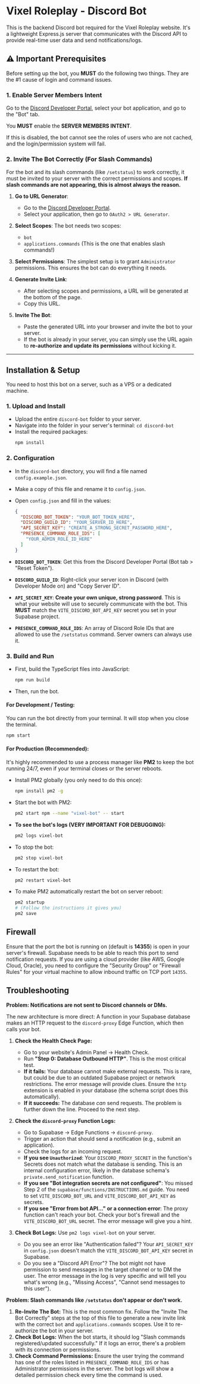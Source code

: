 # Vixel Roleplay - Discord Bot

This is the backend Discord bot required for the Vixel Roleplay website. It's a lightweight Express.js server that communicates with the Discord API to provide real-time user data and send notifications/logs.

## ⚠️ Important Prerequisites

Before setting up the bot, you **MUST** do the following two things. They are the #1 cause of login and command issues.

### 1. Enable Server Members Intent

Go to the [Discord Developer Portal](https://discord.com/developers/applications), select your bot application, and go to the "Bot" tab.

You **MUST** enable the **SERVER MEMBERS INTENT**.

If this is disabled, the bot cannot see the roles of users who are not cached, and the login/permission system will fail.

### 2. Invite The Bot Correctly (For Slash Commands)

For the bot and its slash commands (like `/setstatus`) to work correctly, it must be invited to your server with the correct permissions and scopes. **If slash commands are not appearing, this is almost always the reason.**

1.  **Go to URL Generator**:
    *   Go to the [Discord Developer Portal](https://discord.com/developers/applications).
    *   Select your application, then go to `OAuth2 > URL Generator`.

2.  **Select Scopes**: The bot needs two scopes:
    *   `bot`
    *   `applications.commands` (This is the one that enables slash commands!)

3.  **Select Permissions**: The simplest setup is to grant `Administrator` permissions. This ensures the bot can do everything it needs.

4.  **Generate Invite Link**:
    *   After selecting scopes and permissions, a URL will be generated at the bottom of the page.
    *   Copy this URL.

5.  **Invite The Bot**:
    *   Paste the generated URL into your browser and invite the bot to your server.
    *   If the bot is already in your server, you can simply use the URL again to **re-authorize and update its permissions** without kicking it.

---

## Installation & Setup

You need to host this bot on a server, such as a VPS or a dedicated machine.

### 1. Upload and Install

-   Upload the entire `discord-bot` folder to your server.
-   Navigate into the folder in your server's terminal: `cd discord-bot`
-   Install the required packages:
    ```bash
    npm install
    ```

### 2. Configuration

-   In the `discord-bot` directory, you will find a file named `config.example.json`.
-   Make a copy of this file and rename it to `config.json`.
-   Open `config.json` and fill in the values:

    ```json
    {
      "DISCORD_BOT_TOKEN": "YOUR_BOT_TOKEN_HERE",
      "DISCORD_GUILD_ID": "YOUR_SERVER_ID_HERE",
      "API_SECRET_KEY": "CREATE_A_STRONG_SECRET_PASSWORD_HERE",
      "PRESENCE_COMMAND_ROLE_IDS": [
        "YOUR_ADMIN_ROLE_ID_HERE"
      ]
    }
    ```

-   **`DISCORD_BOT_TOKEN`**: Get this from the Discord Developer Portal (Bot tab > "Reset Token").
-   **`DISCORD_GUILD_ID`**: Right-click your server icon in Discord (with Developer Mode on) and "Copy Server ID".
-   **`API_SECRET_KEY`**: **Create your own unique, strong password**. This is what your website will use to securely communicate with the bot. This **MUST** match the `VITE_DISCORD_BOT_API_KEY` secret you set in your Supabase project.
-   **`PRESENCE_COMMAND_ROLE_IDS`**: An array of Discord Role IDs that are allowed to use the `/setstatus` command. Server owners can always use it.

### 3. Build and Run

- First, build the TypeScript files into JavaScript:
    ```bash
    npm run build
    ```
- Then, run the bot.

#### For Development / Testing:

You can run the bot directly from your terminal. It will stop when you close the terminal.

```bash
npm start
```

#### For Production (Recommended):

It's highly recommended to use a process manager like **PM2** to keep the bot running 24/7, even if your terminal closes or the server reboots.

-   Install PM2 globally (you only need to do this once):
    ```bash
    npm install pm2 -g
    ```
-   Start the bot with PM2:
    ```bash
    pm2 start npm --name "vixel-bot" -- start
    ```
-   **To see the bot's logs (VERY IMPORTANT FOR DEBUGGING):**
    ```bash
    pm2 logs vixel-bot
    ```
-   To stop the bot:
    ```bash
    pm2 stop vixel-bot
    ```
-   To restart the bot:
     ```bash
    pm2 restart vixel-bot
    ```
-   To make PM2 automatically restart the bot on server reboot:
    ```bash
    pm2 startup
    # (Follow the instructions it gives you)
    pm2 save
    ```

## Firewall

Ensure that the port the bot is running on (default is **14355**) is open in your server's firewall. Supabase needs to be able to reach this port to send notification requests. If you are using a cloud provider (like AWS, Google Cloud, Oracle), you need to configure the "Security Group" or "Firewall Rules" for your virtual machine to allow inbound traffic on TCP port `14355`.

## Troubleshooting

**Problem: Notifications are not sent to Discord channels or DMs.**

The new architecture is more direct: A function in your Supabase database makes an HTTP request to the `discord-proxy` Edge Function, which then calls your bot.

1.  **Check the Health Check Page:**
    *   Go to your website's Admin Panel -> Health Check.
    *   Run **"Step 0: Database Outbound HTTP"**. This is the most critical test.
    *   **If it fails:** Your database cannot make external requests. This is rare, but could be due to an outdated Supabase project or network restrictions. The error message will provide clues. Ensure the `http` extension is enabled in your database (the schema script does this automatically).
    *   **If it succeeds:** The database *can* send requests. The problem is further down the line. Proceed to the next step.

2.  **Check the `discord-proxy` Function Logs:**
    *   Go to Supabase -> Edge Functions -> `discord-proxy`.
    *   Trigger an action that should send a notification (e.g., submit an application).
    *   Check the logs for an incoming request.
    *   **If you see `Unauthorized`**: Your `DISCORD_PROXY_SECRET` in the function's Secrets does not match what the database is sending. This is an internal configuration error, likely in the database schema's `private.send_notification` function.
    *   **If you see "Bot integration secrets are not configured"**: You missed Step 2 of the `supabase/functions/INSTRUCTIONS.md` guide. You need to set `VITE_DISCORD_BOT_URL` and `VITE_DISCORD_BOT_API_KEY` as secrets.
    *   **If you see "Error from bot API..." or a connection error**: The proxy function can't reach your bot. Check your bot's firewall and the `VITE_DISCORD_BOT_URL` secret. The error message will give you a hint.

3.  **Check Bot Logs:** Use `pm2 logs vixel-bot` on your server.
    *   Do you see an error like "Authentication failed"? Your `API_SECRET_KEY` in `config.json` doesn't match the `VITE_DISCORD_BOT_API_KEY` secret in Supabase.
    *   Do you see a "Discord API Error"? The bot might not have permission to send messages in the target channel or to DM the user. The error message in the log is very specific and will tell you what's wrong (e.g., "Missing Access", "Cannot send messages to this user").

**Problem: Slash commands like `/setstatus` don't appear or don't work.**

1.  **Re-Invite The Bot:** This is the most common fix. Follow the "Invite The Bot Correctly" steps at the top of this file to generate a new invite link with the correct `bot` and `applications.commands` scopes. Use it to re-authorize the bot in your server.
2.  **Check Bot Logs:** When the bot starts, it should log "Slash commands registered/updated successfully." If it logs an error, there's a problem with its connection or permissions.
3.  **Check Command Permissions:** Ensure the user trying the command has one of the roles listed in `PRESENCE_COMMAND_ROLE_IDS` or has Administrator permissions in the server. The bot logs will show a detailed permission check every time the command is used.